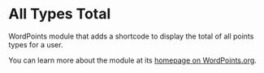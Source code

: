 # All Types Total

WordPoints module that adds a shortcode to display the total of all points types for
a user.

You can learn more about the module at its [homepage on WordPoints.org](http://wordpoints.org/modules/all-types-total/).
